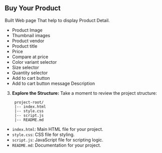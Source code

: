 ## Buy Your Product 

Built Web page That help to display Product Detail.

- Product Image 
- Thumbnail images
- Product vendor 
- Product title
- Price
- Compare at price 
- Color variant selector
- Size selector
- Quantity selector
- Add to cart button
- Add to cart button message 
  Description


3. **Explore the Structure:**
Take a moment to review the project structure:

        project-root/
        |-- index.html
        |-- style.css
        |-- script.js
        |-- README.md
- `index.html`: Main HTML file for your project.
- `style.css`: CSS file for styling.
- `script.js`: JavaScript file for scripting logic.
- `README.md`: Documentation for your project.
  
